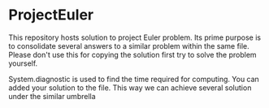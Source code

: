 ProjectEuler
============

This repository hosts solution to project Euler problem. Its prime purpose is to consolidate several answers to a similar problem within the same file. 
Please don't use this for copying the solution first try to solve the problem yourself.

System.diagnostic is used to find the time required for computing. 
You can added your solution to the file. This way we can achieve several solution under the similar umbrella
